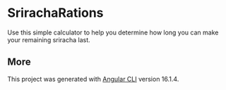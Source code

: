# SrirachaRations

Use this simple calculator to help you determine how long you can make your remaining sriracha last.

## More

This project was generated with [Angular CLI](https://github.com/angular/angular-cli) version 16.1.4.